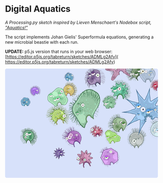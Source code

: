 # Digital Aquatics

*A Processing.py sketch inspired by Lieven Menschaert's Nodebox script, ["Aquatics!"](https://www.nodebox.net/code/index.php/Aquatics)*

The script implements Johan Gielis' Superformula equations, generating a new microbial beastie with each run.

**UPDATE:**
p5.js version that runs in your web browser:
[https://editor.p5js.org/tabreturn/sketches/ADMLg2Afv](
https://editor.p5js.org/tabreturn/sketches/ADMLg2Afv)

![](aquatics.png)
